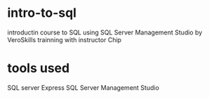 # intro-to-sql
introductin course to SQL using SQL Server Management Studio by VeroSkills trainning with instructor Chip

# tools used
SQL server Express
SQL Server Management Studio
